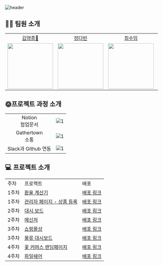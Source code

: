 ![header](https://capsule-render.vercel.app/api?type=waving&color=timeGradient&height=240&section=header&text=Hello,%20We%20are%20want%20get%20a%20job👋%&fontSize=50&animation=fadeIn&fontAlignY=36)


## 👋🏻 팀원 소개
<table>

  <tr align="center">
    <td><a href='https://github.com/yeongjong310'>김영종🏅</a></td>
    <td><a href="https://github.com/leechoiswim1">정다빈</a></td>
    <td><a href="https://github.com/b41-41">최수임</a></td>
    <td><a href="https://github.com/vi2920va">이송현</a></td>
  </tr>

  <tr align="center">
    <td><img src="https://avatars.githubusercontent.com/u/39623897?v=4" width="150px"/></td>
    <td><img src="https://avatars.githubusercontent.com/u/90027202?v=4"  width="150px"/></td>
    <td><img src="https://avatars.githubusercontent.com/u/85476908?v=4" width="150px"/></td>
    <td><img src="https://avatars.githubusercontent.com/u/76679130?v=4" width="150px"/></td>

  </tr>
</table>

## 🌞프로젝트 과정 소개
<table>

  <tr align="center">
    <td>Notion <br> 협업문서</td>
    <td><img width="auto" height="auto" alt="1" src="https://user-images.githubusercontent.com/76679130/154906477-109af950-4ae4-458a-9a02-5f9cbe74c0b2.png"></td>
  </tr>
  
  <tr align="center">
    <td>Gathertown <br>  소통</td>
    <td><img width="auto" height="auto" alt="1" src="https://user-images.githubusercontent.com/76679130/154970387-5ac499fc-a902-4b9a-8b25-867451bbcc0d.png"></td>
  </tr>
  
  <tr align="center">
    <td>Slack과 Github 연동</td>
    <td><img width="auto" height="auto" alt="1" src="https://user-images.githubusercontent.com/76679130/154903300-0f1ac8da-0bad-4385-be9d-34c7c19bc9e0.png"></td>
  </tr>

</table>


## 💻 프로젝트 소개
<table>

  <tr align="left">
    <td>주차</td>
    <td>프로젝트</td>
    <td>배포</td>
  </tr>

  <tr align="left">
    <td>1주차</td>
    <td><a href='https://github.com/wantedPreOnboarding/19_01st_calculator'>환율 계산기</a></td>
    <td><a href='http://excalc.herokuapp.com/'>배포 링크</a></td>
  </tr>
  <tr align="left">
    <td>1주차</td>
    <td><a href='https://github.com/wantedPreOnboarding/19_02nd_slr_admin'>관리자 페이지 - 상품 등록</a></td>
    <td><a href='https://19thsiradminpage.netlify.app/'>배포 링크</a></td>
  </tr>
  <tr align="left">
    <td>2주차</td>
    <td><a href='https://github.com/wantedPreOnboarding/19_03rd_dashboard'>대시 보드</a></td>
    <td><a href='https://dashboard19wanted.herokuapp.com/'>배포 링크</a></td>
  </tr>
  <tr align="left">
    <td>2주차</td>
    <td><a href='https://github.com/wantedPreOnboarding/19_04th_messenger'>메신저</a></td>
    <td><a href='https://switchat.netlify.app/login'>배포 링크</a></td>
  </tr>
  <tr align="left">
    <td>3주차</td>
    <td><a href='https://github.com/wantedPreOnboarding/19_05th_shop'>쇼핑몰샵</a></td>
    <td><a href='https://19-05th-shop.vercel.app/'>배포 링크</a></td>
  </tr>
  <tr align="left">
    <td>3주차</td>
    <td><a href='https://github.com/wantedPreOnboarding/19_06th_cola_dashboard'>물류 대시보드</a></td>
    <td><a href='https://dashboard-1919.netlify.app/'>배포 링크</a></td>
  </tr>
  <tr align="left">
    <td>4주차</td>
    <td><a href='https://github.com/wantedPreOnboarding/19_07th_flowers'>꽃 커머스 랜딩페이지</a></td>
    <td><a href='https://gakukka.netlify.app/'>배포 링크</a></td>
  </tr>
  <tr align="left">
    <td>4주차</td>
    <td><a href='https://github.com/wantedPreOnboarding/19_08th_fileshare'>파일쉐어</a></td>
    <td><a href='https://shareyourfiles.netlify.app/'>배포 링크</a></td>
  </tr>
</table>
